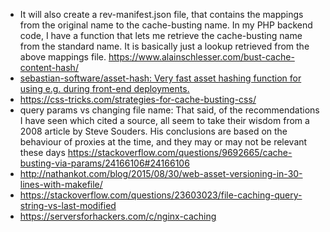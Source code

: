 - It will also create a rev-manifest.json file, that contains the mappings from the original name to the cache-busting name. In my PHP backend code, I have a function that lets me retrieve the cache-busting name from the standard name. It is basically just a lookup retrieved from the above mappings file. https://www.alainschlesser.com/bust-cache-content-hash/
- [sebastian-software/asset-hash: Very fast asset hashing function for using e.g. during front-end deployments.](https://github.com/sebastian-software/asset-hash)
- https://css-tricks.com/strategies-for-cache-busting-css/
- query params vs changing file name: That said, of the recommendations I have seen which cited a source, all seem to take their wisdom from a 2008 article by Steve Souders. His conclusions are based on the behaviour of proxies at the time, and they may or may not be relevant these days https://stackoverflow.com/questions/9692665/cache-busting-via-params/24166106#24166106
- http://nathankot.com/blog/2015/08/30/web-asset-versioning-in-30-lines-with-makefile/
- https://stackoverflow.com/questions/23603023/file-caching-query-string-vs-last-modified
- https://serversforhackers.com/c/nginx-caching
